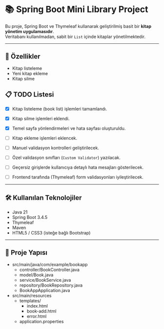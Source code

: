 # 📚 Spring Boot Mini Library Project

Bu proje, Spring Boot ve Thymeleaf kullanarak geliştirilmiş basit bir **kitap yönetim uygulamasıdır**.  
Veritabanı kullanılmadan, sabit bir `List` içinde kitaplar yönetilmektedir.

---

## 🚀 Özellikler

- Kitap listeleme
- Yeni kitap ekleme
- Kitap silme
## 📋 TODO Listesi

- [x] Kitap listeleme (book list) işlemleri tamamlandı.
- [x] Kitap silme işlemleri eklendi.
- [x] Temel sayfa yönlendirmeleri ve hata sayfası oluşturuldu.
- [ ] Kitap ekleme işlemleri eklencek.
- [ ] Manuel validasyon kontrolleri geliştirilecek.
- [ ] Özel validasyon sınıfları (`Custom Validator`) yazılacak.
- [ ] Geçersiz girişlerde kullanıcıya detaylı hata mesajları gösterilecek.
- [ ] Frontend tarafında (Thymeleaf) form validasyonları iyileştirilecek.


---

## 🛠️ Kullanılan Teknolojiler

- Java 21
- Spring Boot 3.4.5
- Thymeleaf
- Maven
- HTML5 / CSS3 (isteğe bağlı Bootstrap)

---

## 📂 Proje Yapısı

- src/main/java/com/example/bookapp
    - controller/BookController.java
    - model/Book.java
    - service/BookService.java
    - repository/BookRepository.java
    - BookAppApplication.java
- src/main/resources
    - templates/
        - index.html
        - book-add.html
        - error.html
    - application.properties
